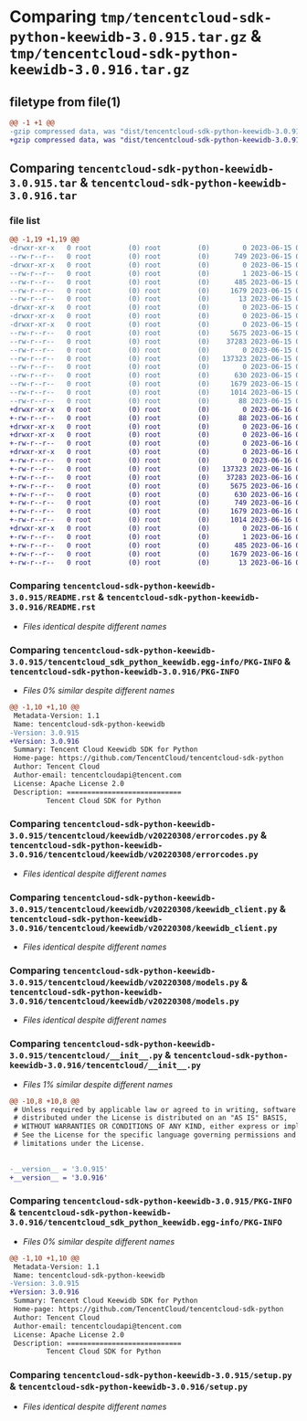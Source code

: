 # Comparing `tmp/tencentcloud-sdk-python-keewidb-3.0.915.tar.gz` & `tmp/tencentcloud-sdk-python-keewidb-3.0.916.tar.gz`

## filetype from file(1)

```diff
@@ -1 +1 @@
-gzip compressed data, was "dist/tencentcloud-sdk-python-keewidb-3.0.915.tar", last modified: Thu Jun 15 00:28:19 2023, max compression
+gzip compressed data, was "dist/tencentcloud-sdk-python-keewidb-3.0.916.tar", last modified: Fri Jun 16 00:36:29 2023, max compression
```

## Comparing `tencentcloud-sdk-python-keewidb-3.0.915.tar` & `tencentcloud-sdk-python-keewidb-3.0.916.tar`

### file list

```diff
@@ -1,19 +1,19 @@
-drwxr-xr-x   0 root         (0) root         (0)        0 2023-06-15 00:28:19.000000 tencentcloud-sdk-python-keewidb-3.0.915/
--rw-r--r--   0 root         (0) root         (0)      749 2023-06-15 00:28:19.000000 tencentcloud-sdk-python-keewidb-3.0.915/README.rst
-drwxr-xr-x   0 root         (0) root         (0)        0 2023-06-15 00:28:19.000000 tencentcloud-sdk-python-keewidb-3.0.915/tencentcloud_sdk_python_keewidb.egg-info/
--rw-r--r--   0 root         (0) root         (0)        1 2023-06-15 00:28:19.000000 tencentcloud-sdk-python-keewidb-3.0.915/tencentcloud_sdk_python_keewidb.egg-info/dependency_links.txt
--rw-r--r--   0 root         (0) root         (0)      485 2023-06-15 00:28:19.000000 tencentcloud-sdk-python-keewidb-3.0.915/tencentcloud_sdk_python_keewidb.egg-info/SOURCES.txt
--rw-r--r--   0 root         (0) root         (0)     1679 2023-06-15 00:28:19.000000 tencentcloud-sdk-python-keewidb-3.0.915/tencentcloud_sdk_python_keewidb.egg-info/PKG-INFO
--rw-r--r--   0 root         (0) root         (0)       13 2023-06-15 00:28:19.000000 tencentcloud-sdk-python-keewidb-3.0.915/tencentcloud_sdk_python_keewidb.egg-info/top_level.txt
-drwxr-xr-x   0 root         (0) root         (0)        0 2023-06-15 00:28:19.000000 tencentcloud-sdk-python-keewidb-3.0.915/tencentcloud/
-drwxr-xr-x   0 root         (0) root         (0)        0 2023-06-15 00:28:19.000000 tencentcloud-sdk-python-keewidb-3.0.915/tencentcloud/keewidb/
-drwxr-xr-x   0 root         (0) root         (0)        0 2023-06-15 00:28:19.000000 tencentcloud-sdk-python-keewidb-3.0.915/tencentcloud/keewidb/v20220308/
--rw-r--r--   0 root         (0) root         (0)     5675 2023-06-15 00:28:19.000000 tencentcloud-sdk-python-keewidb-3.0.915/tencentcloud/keewidb/v20220308/errorcodes.py
--rw-r--r--   0 root         (0) root         (0)    37283 2023-06-15 00:28:19.000000 tencentcloud-sdk-python-keewidb-3.0.915/tencentcloud/keewidb/v20220308/keewidb_client.py
--rw-r--r--   0 root         (0) root         (0)        0 2023-06-15 00:28:19.000000 tencentcloud-sdk-python-keewidb-3.0.915/tencentcloud/keewidb/v20220308/__init__.py
--rw-r--r--   0 root         (0) root         (0)   137323 2023-06-15 00:28:19.000000 tencentcloud-sdk-python-keewidb-3.0.915/tencentcloud/keewidb/v20220308/models.py
--rw-r--r--   0 root         (0) root         (0)        0 2023-06-15 00:28:19.000000 tencentcloud-sdk-python-keewidb-3.0.915/tencentcloud/keewidb/__init__.py
--rw-r--r--   0 root         (0) root         (0)      630 2023-06-15 00:28:19.000000 tencentcloud-sdk-python-keewidb-3.0.915/tencentcloud/__init__.py
--rw-r--r--   0 root         (0) root         (0)     1679 2023-06-15 00:28:19.000000 tencentcloud-sdk-python-keewidb-3.0.915/PKG-INFO
--rw-r--r--   0 root         (0) root         (0)     1014 2023-06-15 00:28:19.000000 tencentcloud-sdk-python-keewidb-3.0.915/setup.py
--rw-r--r--   0 root         (0) root         (0)       88 2023-06-15 00:28:19.000000 tencentcloud-sdk-python-keewidb-3.0.915/setup.cfg
+drwxr-xr-x   0 root         (0) root         (0)        0 2023-06-16 00:36:29.000000 tencentcloud-sdk-python-keewidb-3.0.916/
+-rw-r--r--   0 root         (0) root         (0)       88 2023-06-16 00:36:29.000000 tencentcloud-sdk-python-keewidb-3.0.916/setup.cfg
+drwxr-xr-x   0 root         (0) root         (0)        0 2023-06-16 00:36:29.000000 tencentcloud-sdk-python-keewidb-3.0.916/tencentcloud/
+drwxr-xr-x   0 root         (0) root         (0)        0 2023-06-16 00:36:29.000000 tencentcloud-sdk-python-keewidb-3.0.916/tencentcloud/keewidb/
+-rw-r--r--   0 root         (0) root         (0)        0 2023-06-16 00:36:29.000000 tencentcloud-sdk-python-keewidb-3.0.916/tencentcloud/keewidb/__init__.py
+drwxr-xr-x   0 root         (0) root         (0)        0 2023-06-16 00:36:29.000000 tencentcloud-sdk-python-keewidb-3.0.916/tencentcloud/keewidb/v20220308/
+-rw-r--r--   0 root         (0) root         (0)        0 2023-06-16 00:36:29.000000 tencentcloud-sdk-python-keewidb-3.0.916/tencentcloud/keewidb/v20220308/__init__.py
+-rw-r--r--   0 root         (0) root         (0)   137323 2023-06-16 00:36:29.000000 tencentcloud-sdk-python-keewidb-3.0.916/tencentcloud/keewidb/v20220308/models.py
+-rw-r--r--   0 root         (0) root         (0)    37283 2023-06-16 00:36:29.000000 tencentcloud-sdk-python-keewidb-3.0.916/tencentcloud/keewidb/v20220308/keewidb_client.py
+-rw-r--r--   0 root         (0) root         (0)     5675 2023-06-16 00:36:29.000000 tencentcloud-sdk-python-keewidb-3.0.916/tencentcloud/keewidb/v20220308/errorcodes.py
+-rw-r--r--   0 root         (0) root         (0)      630 2023-06-16 00:36:29.000000 tencentcloud-sdk-python-keewidb-3.0.916/tencentcloud/__init__.py
+-rw-r--r--   0 root         (0) root         (0)      749 2023-06-16 00:36:29.000000 tencentcloud-sdk-python-keewidb-3.0.916/README.rst
+-rw-r--r--   0 root         (0) root         (0)     1679 2023-06-16 00:36:29.000000 tencentcloud-sdk-python-keewidb-3.0.916/PKG-INFO
+-rw-r--r--   0 root         (0) root         (0)     1014 2023-06-16 00:36:29.000000 tencentcloud-sdk-python-keewidb-3.0.916/setup.py
+drwxr-xr-x   0 root         (0) root         (0)        0 2023-06-16 00:36:29.000000 tencentcloud-sdk-python-keewidb-3.0.916/tencentcloud_sdk_python_keewidb.egg-info/
+-rw-r--r--   0 root         (0) root         (0)        1 2023-06-16 00:36:29.000000 tencentcloud-sdk-python-keewidb-3.0.916/tencentcloud_sdk_python_keewidb.egg-info/dependency_links.txt
+-rw-r--r--   0 root         (0) root         (0)      485 2023-06-16 00:36:29.000000 tencentcloud-sdk-python-keewidb-3.0.916/tencentcloud_sdk_python_keewidb.egg-info/SOURCES.txt
+-rw-r--r--   0 root         (0) root         (0)     1679 2023-06-16 00:36:29.000000 tencentcloud-sdk-python-keewidb-3.0.916/tencentcloud_sdk_python_keewidb.egg-info/PKG-INFO
+-rw-r--r--   0 root         (0) root         (0)       13 2023-06-16 00:36:29.000000 tencentcloud-sdk-python-keewidb-3.0.916/tencentcloud_sdk_python_keewidb.egg-info/top_level.txt
```

### Comparing `tencentcloud-sdk-python-keewidb-3.0.915/README.rst` & `tencentcloud-sdk-python-keewidb-3.0.916/README.rst`

 * *Files identical despite different names*

### Comparing `tencentcloud-sdk-python-keewidb-3.0.915/tencentcloud_sdk_python_keewidb.egg-info/PKG-INFO` & `tencentcloud-sdk-python-keewidb-3.0.916/PKG-INFO`

 * *Files 0% similar despite different names*

```diff
@@ -1,10 +1,10 @@
 Metadata-Version: 1.1
 Name: tencentcloud-sdk-python-keewidb
-Version: 3.0.915
+Version: 3.0.916
 Summary: Tencent Cloud Keewidb SDK for Python
 Home-page: https://github.com/TencentCloud/tencentcloud-sdk-python
 Author: Tencent Cloud
 Author-email: tencentcloudapi@tencent.com
 License: Apache License 2.0
 Description: ============================
         Tencent Cloud SDK for Python
```

### Comparing `tencentcloud-sdk-python-keewidb-3.0.915/tencentcloud/keewidb/v20220308/errorcodes.py` & `tencentcloud-sdk-python-keewidb-3.0.916/tencentcloud/keewidb/v20220308/errorcodes.py`

 * *Files identical despite different names*

### Comparing `tencentcloud-sdk-python-keewidb-3.0.915/tencentcloud/keewidb/v20220308/keewidb_client.py` & `tencentcloud-sdk-python-keewidb-3.0.916/tencentcloud/keewidb/v20220308/keewidb_client.py`

 * *Files identical despite different names*

### Comparing `tencentcloud-sdk-python-keewidb-3.0.915/tencentcloud/keewidb/v20220308/models.py` & `tencentcloud-sdk-python-keewidb-3.0.916/tencentcloud/keewidb/v20220308/models.py`

 * *Files identical despite different names*

### Comparing `tencentcloud-sdk-python-keewidb-3.0.915/tencentcloud/__init__.py` & `tencentcloud-sdk-python-keewidb-3.0.916/tencentcloud/__init__.py`

 * *Files 1% similar despite different names*

```diff
@@ -10,8 +10,8 @@
 # Unless required by applicable law or agreed to in writing, software
 # distributed under the License is distributed on an "AS IS" BASIS,
 # WITHOUT WARRANTIES OR CONDITIONS OF ANY KIND, either express or implied.
 # See the License for the specific language governing permissions and
 # limitations under the License.
 
 
-__version__ = '3.0.915'
+__version__ = '3.0.916'
```

### Comparing `tencentcloud-sdk-python-keewidb-3.0.915/PKG-INFO` & `tencentcloud-sdk-python-keewidb-3.0.916/tencentcloud_sdk_python_keewidb.egg-info/PKG-INFO`

 * *Files 0% similar despite different names*

```diff
@@ -1,10 +1,10 @@
 Metadata-Version: 1.1
 Name: tencentcloud-sdk-python-keewidb
-Version: 3.0.915
+Version: 3.0.916
 Summary: Tencent Cloud Keewidb SDK for Python
 Home-page: https://github.com/TencentCloud/tencentcloud-sdk-python
 Author: Tencent Cloud
 Author-email: tencentcloudapi@tencent.com
 License: Apache License 2.0
 Description: ============================
         Tencent Cloud SDK for Python
```

### Comparing `tencentcloud-sdk-python-keewidb-3.0.915/setup.py` & `tencentcloud-sdk-python-keewidb-3.0.916/setup.py`

 * *Files identical despite different names*

